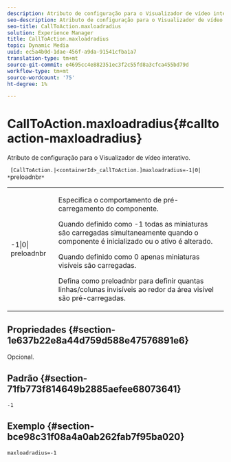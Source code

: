 ```yaml
---
description: Atributo de configuração para o Visualizador de vídeo interativo.
seo-description: Atributo de configuração para o Visualizador de vídeo interativo.
seo-title: CallToAction.maxloadradius
solution: Experience Manager
title: CallToAction.maxloadradius
topic: Dynamic Media
uuid: ec5a4b0d-1dae-456f-a9da-91541cfba1a7
translation-type: tm+mt
source-git-commit: e4695cc4e882351ec3f2c55fd8a3cfca455bd79d
workflow-type: tm+mt
source-wordcount: '75'
ht-degree: 1%

---
```



# CallToAction.maxloadradius{#calltoaction-maxloadradius}

Atributo de configuração para o Visualizador de vídeo interativo.

` [CallToAction.|<containerId>_callToAction.]maxloadradius=-1|0| *`preloadnbr`*`

<table id="table_441553CD34C94A58A9D7CBF772DEDDB6"> 
 <tbody> 
  <tr> 
   <td colname="col1"> <p> <span class="codeph">-1|0|<span class="varname"> preloadnbr</span></span> </p> </td> 
   <td colname="col2"> <p> Especifica o comportamento de pré-carregamento do componente. </p> <p>Quando definido como <span class="codeph"> -1</span> todas as miniaturas são carregadas simultaneamente quando o componente é inicializado ou o ativo é alterado. </p> <p>Quando definido como <span class="codeph"> 0</span> apenas miniaturas visíveis são carregadas. </p> <p>Defina como <span class="codeph"><span class="varname"> preloadnbr</span></span> para definir quantas linhas/colunas invisíveis ao redor da área visível são pré-carregadas. </p> </td> 
  </tr> 
 </tbody> 
</table>

## Propriedades {#section-1e637b22e8a44d759d588e47576891e6}

Opcional.

## Padrão {#section-71fb773f814649b2885aefee68073641}

`-1`

## Exemplo {#section-bce98c31f08a4a0ab262fab7f95ba020}

```
maxloadradius=-1
```

